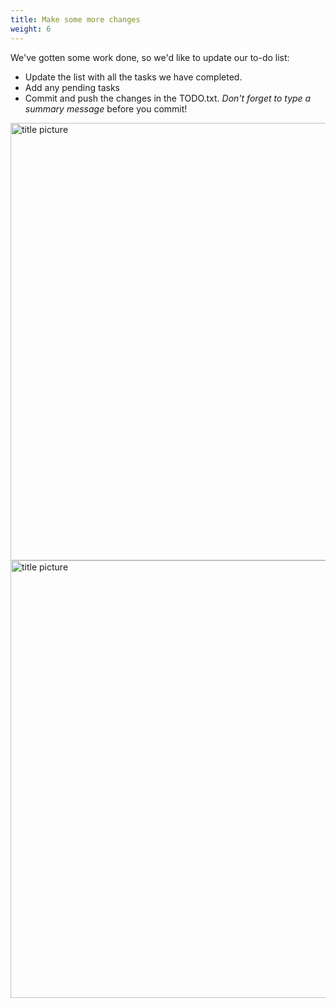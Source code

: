 ```yaml
---
title: Make some more changes
weight: 6
---
```



We've gotten some work done, so we'd like to update our to-do list:
- Update the list with all the tasks we have completed.
- Add any pending tasks
- Commit and push the changes in the TODO.txt. *Don't forget to type a summary message* before you commit!

<img src="/images/work-7-gk.png" alt="title picture" width="700px">	

<img src="/images/work-8-gk.png" alt="title picture" width="700px">	

<br>
